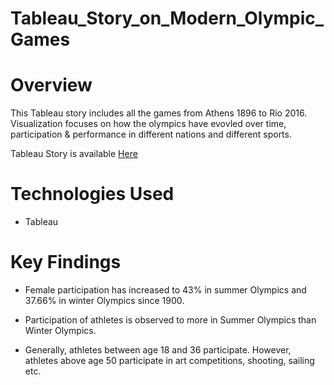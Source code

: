 # Tableau_Story_on_Modern_Olympic_Games

# Overview
This Tableau story includes all the games from Athens 1896 to Rio 2016. Visualization focuses on how the olympics have evovled over time, participation & performance in different nations and different sports.

Tableau Story is available [Here](https://public.tableau.com/profile/pooja7429#!/vizhome/StoryonOlympicGamesV1/Story1?publish=yes)

# Technologies Used
- Tableau

# Key Findings
- Female participation has increased to 43% in summer Olympics and 37.66% in winter Olympics since 1900.

- Participation of athletes is observed to more in Summer Olympics than Winter Olympics.

- Generally, athletes between age 18 and 36 participate. However, athletes above age 50 participate in art competitions, shooting, sailing etc.
